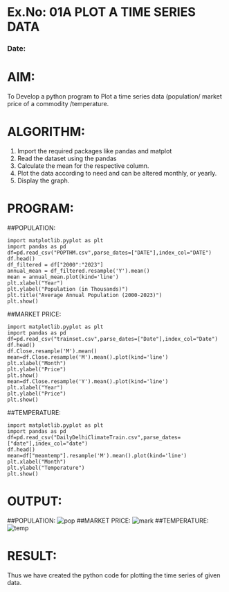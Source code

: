 # Ex.No: 01A PLOT A TIME SERIES DATA
###  Date: 

# AIM:
To Develop a python program to Plot a time series data (population/ market price of a commodity
/temperature.
# ALGORITHM:
1. Import the required packages like pandas and matplot
2. Read the dataset using the pandas
3. Calculate the mean for the respective column.
4. Plot the data according to need and can be altered monthly, or yearly.
5. Display the graph.
# PROGRAM:
##POPULATION:
```
import matplotlib.pyplot as plt
import pandas as pd
df=pd.read_csv("POPTHM.csv",parse_dates=["DATE"],index_col="DATE")
df.head()
df_filtered = df["2000":"2023"]
annual_mean = df_filtered.resample('Y').mean()
mean = annual_mean.plot(kind='line')
plt.xlabel("Year")
plt.ylabel("Population (in Thousands)")
plt.title("Average Annual Population (2000-2023)")
plt.show()
```
##MARKET PRICE:
```
import matplotlib.pyplot as plt
import pandas as pd
df=pd.read_csv("trainset.csv",parse_dates=["Date"],index_col="Date")
df.head()
df.Close.resample('M').mean()
mean=df.Close.resample('M').mean().plot(kind='line')
plt.xlabel("Month")
plt.ylabel("Price")
plt.show()
mean=df.Close.resample('Y').mean().plot(kind='line')
plt.xlabel("Year")
plt.ylabel("Price")
plt.show()
```
##TEMPERATURE:
```
import matplotlib.pyplot as plt
import pandas as pd
df=pd.read_csv("DailyDelhiClimateTrain.csv",parse_dates=["date"],index_col="date")
df.head()
mean=df["meantemp"].resample('M').mean().plot(kind='line')
plt.xlabel("Month")
plt.ylabel("Temperature")
plt.show()
```
# OUTPUT:
##POPULATION:
![pop](https://github.com/LokeshRajamani/TSA_EXP1/assets/120544804/5fe0a8f5-4301-451d-8129-d471a27595a4)
##MARKET PRICE:
![mark](https://github.com/LokeshRajamani/TSA_EXP1/assets/120544804/b24416ed-1054-442d-a20f-dd8aa6a19580)
##TEMPERATURE:
![temp](https://github.com/LokeshRajamani/TSA_EXP1/assets/120544804/c069ffc5-3b71-4226-808a-1481d6358813)





# RESULT:
Thus we have created the python code for plotting the time series of given data.

